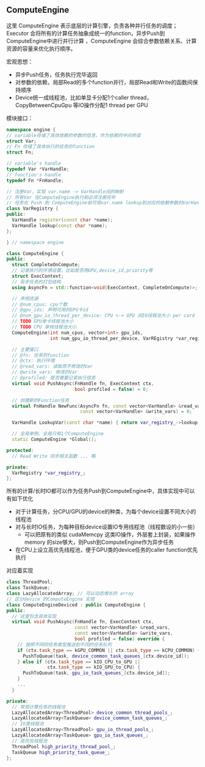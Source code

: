 ## ComputeEngine
这里 ComputeEngine 表示底层的计算引擎，负责各种并行任务的调度； Executor 会将所有的计算任务抽象成统一的function，异步Push到ComputeEngine中进行并行计算
，ComputeEngine 会综合参数依赖关系、计算资源的容量来优化执行顺序。

宏观思想：

- 异步Push任务，任务执行完毕返回
- 对参数的依赖，局部Read的多个function并行，局部Read和Write的函数间保持顺序
- Device统一成线程池，比如单显卡分配1个caller thread，CopyBetweenCpuGpu 等IO操作分配1 thread per GPU

模块接口：

```c++
namespace engine {
// variable存储了具体依赖的参数的信息，作为依赖的中间桥梁
struct Var;
// Fn 存储了具体执行的任务的function
struct Fn;

// variable's handle
typedef Var *VarHandle;
// function's handle
typedef Fn *FnHandle;

// 注册Var，实现 var.name -> VarHandle间的映射
// 所有Var 在ComputeEngine执行前必须注册完毕
// 任务在 Push 到 ComputeEngine前可用var.name lookup到对应的依赖参数的VarHandle
class VarRegistry {
public:
  VarHandle register(const char *name);
  VarHandle lookup(const char *name);
};

} // namespace engine

class ComputeEngine {
public:
  struct CompleteOnCompute;
  // 记录执行的环境设置，比如是否用GPU,device_id,priority等
  struct ExecContext;
  // 异步任务的打包结构
  using AsyncFn = std::function<void(ExecContext, CompleteOnCompute)>;

  // 声明资源
  // @num_cpus: cpu个数
  // @gpu_ids: 声明可用的GPU卡id
  // @num_gpu_io_thread_per_device: CPU <-> GPU 间IO线程池大小 per card
  // TODO GPU单卡线程池大小
  // TODO CPU 单核线程池大小
  ComputeEngine(int num_cpus, vector<int> gpu_ids,
                int num_gpu_io_thread_per_device, VarREgistry *var_registry);

  // 主要接口
  // @fn: 任务的function
  // @ctx: 执行环境
  // @read_vars: 读取而不修改的Var
  // @write_vars: 修改的Var
  // @profiled: 是否需要记录执行信息
  virtual void PushAsync(FnHandle fn, ExecContext ctx,
                         bool profiled = false) = 0;

  // 创建新的Function任务
  virtual FnHandle NewFunc(AsyncFn fn, const vector<VarHandle> &read_vars,
                           const vector<VarHandle> &write_vars) = 0;

  VarHandle LookupVar(const char *name) { return var_registry_->lookup(name); }

  // 全局单例，全局只有1个ComputeEngine
  static ComputeEngine *Global();

protected:
  // Read Write 同步相关函数 ... 略

private:
  VarRegistry *var_registry_;
};
```

所有的计算/长时IO都可以作为任务Push到ComputeEngine中，具体实现中可以有如下优化

- 对于计算任务，分CPU/GPU的device的种类，为每个device设置不同大小的线程池
- 对与长时IO任务，为每种目标device设置IO专用线程池（线程数设的小一些）
  - 可以把原有的类似 cudaMemcpy 这类IO操作，外层套上封装，如果操作memory 的size够大，则Push到ComputeEngine作为异步任务
- 在CPU上设立高优先线程池，便于GPU类的device任务的caller function优先执行

对应着实现

```c++
class ThreadPool;
class TaskQueue;
class LazyAllocatedArray; // 可以动态增长的 array
// 区分device 的ComputeEngine 实现
class ComputeEngineDeviced : public ComputeEngine {
public:
  // 这里包含具体实现
  virtual void PushAsync(FnHandle fn, ExecContext ctx,
                         const vector<VarHandle> &read_vars,
                         const vector<VarHandle> &write_vars,
                         bool profiled = false) override {
    // 按照不同的任务类型推送到不同的任务队列
    if (ctx.task_type == kGPU_COMMON || ctx.task_type == kCPU_COMMON) {
      PushToQueue(task, device_common_task_queues_[ctx.device_id]);
    } else if (ctx.task_type == kIO_CPU_to_GPU ||
               ctx.task_type == kIO_GPU_to_CPU) {
      PushToQueue(task, gpu_io_task_queues_[ctx.device_id]);
    }
    ...
  }

private:
  // 常规计算任务的线程池
  LazyAllocatedArray<ThreadPool> device_common_thread_pools_;
  LazyAllocatedArray<TaskQueue> device_common_task_queues_;
  // IO类线程池
  LazyAllocatedArray<ThreadPool> gpu_io_thread_pools_;
  LazyAllocatedArray<TaskQueue> gpu_io_task_queues_;
  // 高优先线程池
  ThreadPool high_priority_thread_pool_;
  TaskQueue high_priority_task_queue_;
};
```
